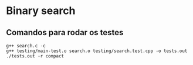 # Binary search #

## Comandos para rodar os testes

    g++ search.c -c
    g++ testing/main-test.o search.o testing/search.test.cpp -o tests.out
    ./tests.out -r compact
